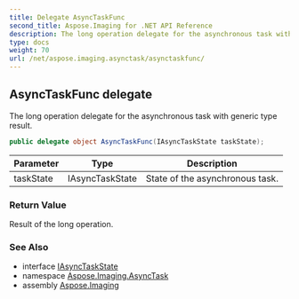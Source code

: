 ```yaml
---
title: Delegate AsyncTaskFunc
second_title: Aspose.Imaging for .NET API Reference
description: The long operation delegate for the asynchronous task with generic type result
type: docs
weight: 70
url: /net/aspose.imaging.asynctask/asynctaskfunc/
---
```

## AsyncTaskFunc delegate

The long operation delegate for the asynchronous task with generic type result.

```csharp
public delegate object AsyncTaskFunc(IAsyncTaskState taskState);
```

| Parameter | Type | Description |
| --- | --- | --- |
| taskState | IAsyncTaskState | State of the asynchronous task. |

### Return Value

Result of the long operation.

### See Also

* interface [IAsyncTaskState](../iasynctaskstate/)
* namespace [Aspose.Imaging.AsyncTask](../../aspose.imaging.asynctask/)
* assembly [Aspose.Imaging](../../)


